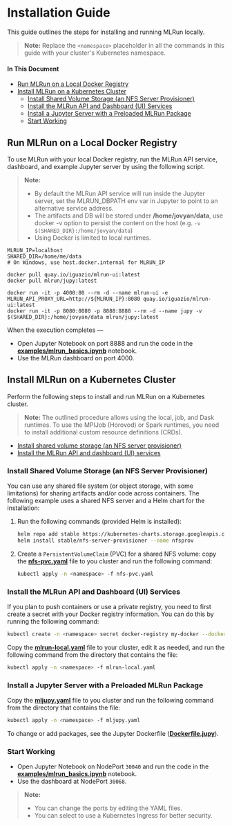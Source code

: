 # Installation Guide <!-- omit in toc -->

This guide outlines the steps for installing and running MLRun locally.

> **Note:** Replace the `<namespace>` placeholder in all the commands in this guide with your cluster's Kubernetes namespace.

#### In This Document

- [Run MLRun on a Local Docker Registry](#run-mlrun-on-a-local-docker-registry)
- [Install MLRun on a Kubernetes Cluster](#install-mlrun-on-a-kubernetes-cluster)
  - [Install Shared Volume Storage (an NFS Server Provisioner)](#install-shared-volume-storage-an-nfs-server-provisioner)
  - [Install the MLRun API and Dashboard (UI) Services](#install-the-mlrun-api-and-dashboard-ui-services)
  - [Install a Jupyter Server with a Preloaded MLRun Package](#install-a-jupyter-server-with-a-preloaded-mlrun-package)
  - [Start Working](#start-working)

<a id="local-docker"></a>
## Run MLRun on a Local Docker Registry

To use MLRun with your local Docker registry, run the MLRun API service, dashboard, and example Jupyter server by using the following script.

> **Note:**
> - By default the MLRun API service will run inside the Jupyter server, set the MLRUN_DBPATH env var in Jupyter to point to an alternative service address.
> - The artifacts and DB will be stored under **/home/jovyan/data**, use docker -v option to persist the content on the host (e.g. `-v $(SHARED_DIR}:/home/jovyan/data`)
> - Using Docker is limited to local runtimes.

```
MLRUN_IP=localhost
SHARED_DIR=/home/me/data
# On Windows, use host.docker.internal for MLRUN_IP

docker pull quay.io/iguazio/mlrun-ui:latest
docker pull mlrun/jupy:latest

docker run -it -p 4000:80 --rm -d --name mlrun-ui -e MLRUN_API_PROXY_URL=http://${MLRUN_IP}:8080 quay.io/iguazio/mlrun-ui:latest
docker run -it -p 8080:8080 -p 8888:8888 --rm -d --name jupy -v $(SHARED_DIR}:/home/jovyan/data mlrun/jupy:latest
```

When the execution completes &mdash;

- Open Jupyter Notebook on port 8888 and run the code in the [**examples/mlrun_basics.ipynb**](/examples/mlrun_basics.ipynb) notebook.
- Use the MLRun dashboard on port 4000.

<a id="k8s-cluster"></a>
## Install MLRun on a Kubernetes Cluster

Perform the following steps to install and run MLRun on a Kubernetes cluster.
> **Note:** The outlined procedure allows using the local, job, and Dask runtimes.
> To use the MPIJob (Horovod) or Spark runtimes, you need to install additional custom resource definitions (CRDs).

- [Install shared volume storage (an NFS server provisioner)](#k8s-install-a-shared-volume-storage)
- [Install the MLRun API and dashboard (UI) services](#k8s-install-mlrun-api-n-ui-services)

<a id="k8s-install-a-shared-volume-storage"></a>
### Install Shared Volume Storage (an NFS Server Provisioner)

You can use any shared file system (or object storage, with some limitations) for sharing artifacts and/or code across containers.
The following example uses a shared NFS server and a Helm chart for the installation:

1. Run the following commands (provided Helm is installed):
    ```sh
    helm repo add stable https://kubernetes-charts.storage.googleapis.com/
    helm install stable/nfs-server-provisioner --name nfsprov
    ```
2. Create a `PersistentVolumeClaim` (PVC) for a shared NFS volume: copy the [**nfs-pvc.yaml**](https://github.com/mlrun/mlrun/blob/master/hack/local/nfs-pvc.yaml) file to you cluster and run the following command:
    ```sh
    kubectl apply -n <namespace> -f nfs-pvc.yaml
    ```

<a id="k8s-install-mlrun-api-n-ui-services"></a>
### Install the MLRun API and Dashboard (UI) Services

If you plan to push containers or use a private registry, you need to first create a secret with your Docker registry information.
You can do this by running the following command:
```sh
kubectl create -n <namespace> secret docker-registry my-docker --docker-server=https://index.docker.io/v1/ --docker-username=<your-user> --docker-password=<your-password> --docker-email=<your-email>
```

Copy the [**mlrun-local.yaml**](https://github.com/mlrun/mlrun/blob/master/hack/local/mlrun-local.yaml) file to your cluster, edit it as needed, and run the following command from the directory that contains the file:
```sh
kubectl apply -n <namespace> -f mlrun-local.yaml
```

<a id="k8s-install-jupyter-service-w-mlrun"></a>
### Install a Jupyter Server with a Preloaded MLRun Package

Copy the [**mljupy.yaml**](https://github.com/mlrun/mlrun/blob/master/hack/local/mljupy.yaml) file to you cluster and run the following command from the directory that contains the file:
```sh
kubectl apply -n <namespace> -f mljupy.yaml
```

To change or add packages, see the Jupyter Dockerfile ([**Dockerfile.jupy**](https://github.com/mlrun/mlrun/blob/master/hack/local/Dockerfile.jupy)).

<a id="k8s-install-start-working"></a>
### Start Working

- Open Jupyter Notebook on NodePort `30040` and run the code in the [**examples/mlrun_basics.ipynb**](/examples/mlrun_basics.ipynb) notebook.
- Use the dashboard at NodePort `30068`.

> **Note:**
> - You can change the ports by editing the YAML files.
> - You can select to use a Kubernetes Ingress for better security.

